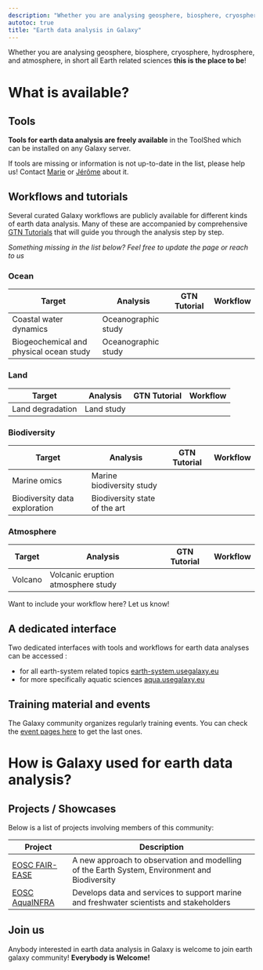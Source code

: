 ```yaml
---
description: "Whether you are analysing geosphere, biosphere, cryosphere, hydrosphere, and atmosphere, in short all Earth related sciences this is the place to be!"
autotoc: true
title: "Earth data analysis in Galaxy"
---
```


<slot name="/community/sig/common_linkbox" />

Whether you are analysing geosphere, biosphere, cryosphere, hydrosphere, and atmosphere, in short all Earth related sciences **this is the place to be**!

# What is available?


## Tools

**Tools for earth data analysis are freely available** in the ToolShed which can be installed on any Galaxy server.

If tools are missing or information is not up-to-date in the list, please help us! Contact [Marie](mailto:marie14.josse@gmail.fr) or [Jérôme](mailto:jerome.detoc@ifremer.fr) about it.

## Workflows and tutorials

Several curated Galaxy workflows are publicly available for different kinds of earth data analysis. Many of these are accompanied by comprehensive [GTN Tutorials](https://training.galaxyproject.org) that will guide you through the analysis step by step.

*Something missing in the list below? Feel free to update the page or reach to us*

### Ocean

| Target | Analysis | GTN Tutorial | Workflow |
|--------|----------|--------------|----------|
| Coastal water dynamics | Oceanographic study | <a href="https://training.galaxyproject.org/training-material/topics/climate/tutorials/ocean-variables/tutorial.html" class="fas fa-graduation-cap" aria-hidden="true"></a> | <a href="https://training.galaxyproject.org/training-material/topics/climate/tutorials/ocean-variables/workflows/" class="fas fa-share-alt" aria-hidden="true"></a> |
| Biogeochemical and physical ocean study | Oceanographic study  | <a href="https://training.galaxyproject.org/training-material/topics/climate/tutorials/argo_pangeo/tutorial.html" class="fas fa-graduation-cap" aria-hidden="true"></a> | <a href="https://training.galaxyproject.org/training-material/topics/climate/tutorials/argo_pangeo/workflows/" class="fas fa-share-alt" aria-hidden="true"></a> |

### Land

| Target | Analysis | GTN Tutorial | Workflow |
|--------|----------|--------------|----------|
| Land degradation | Land study | <a href="https://training.galaxyproject.org/training-material/topics/ecology/tutorials/ndvi_openeo/tutorial.html" class="fas fa-graduation-cap" aria-hidden="true"></a> | <a href="https://training.galaxyproject.org/training-material/topics/ecology/tutorials/ndvi_openeo/workflows/" class="fas fa-share-alt" aria-hidden="true"></a> |

### Biodiversity

| Target | Analysis | GTN Tutorial | Workflow |
|--------|----------|--------------|----------|
| Marine omics | Marine biodiversity study | <a href="https://training.galaxyproject.org/training-material/topics/ecology/tutorials/obisindicators/tutorial.html" aria-hidden="true"></a> | <a href="https://training.galaxyproject.org/training-material/topics/ecology/tutorials/obisindicators/workflows/" class="fas fa-share-alt" aria-hidden="true"></a> |
| Biodiversity data exploration | Biodiversity state of the art | <a href="https://training.galaxyproject.org/training-material/topics/ecology/tutorials/biodiversity-data-exploration/tutorial.html" aria-hidden="true"></a> | <a href="https://training.galaxyproject.org/training-material/topics/ecology/tutorials/biodiversity-data-exploration/workflows/" class="fas fa-share-alt" aria-hidden="true"></a> |
### Atmosphere

| Target | Analysis | GTN Tutorial | Workflow |
|--------|----------|--------------|----------|
| Volcano | Volcanic eruption atmosphere study | <a href="https://training.galaxyproject.org/training-material/topics/climate/tutorials/sentinel5_data/tutorial.html" aria-hidden="true"></a> | <a href="https://training.galaxyproject.org/training-material/topics/climate/tutorials/sentinel5_data/workflows/" class="fas fa-share-alt" aria-hidden="true"></a> |

Want to include your workflow here? Let us know!

## A dedicated interface

Two dedicated interfaces with tools and workflows for earth data analyses can be accessed :
- for all earth-system related topics [earth-system.usegalaxy.eu](https://earth-system.usegalaxy.eu/)
- for more specifically aquatic sciences [aqua.usegalaxy.eu](https://aqua.usegalaxy.eu/)

## Training material and events

The Galaxy community organizes regularly training events. You can check the [event pages here](/events/) to get the last ones.

# How is Galaxy used for earth data analysis?

## Projects / Showcases

Below is a list of projects involving members of this community:

| Project | Description | 
|---------|-------------|
| [EOSC FAIR-EASE](https://fairease.eu/) | A new approach to observation and modelling of the Earth System, Environment and Biodiversity |
| [EOSC AquaINFRA](https://aquainfra.eu/) | Develops data and services to support marine and freshwater scientists and stakeholders |


## Join us

Anybody interested in earth data analysis in Galaxy is welcome to join earth galaxy community! **Everybody is Welcome!**
